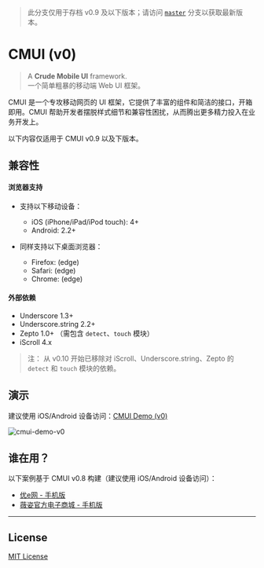 > 此分支仅用于存档 v0.9 及以下版本；请访问 [`master`](https://github.com/CMUI/CMUI) 分支以获取最新版本。

# CMUI (v0)

> A **Crude Mobile UI** framework.  
> 一个简单粗暴的移动端 Web UI 框架。

CMUI 是一个专攻移动网页的 UI 框架，它提供了丰富的组件和简洁的接口，开箱即用。CMUI 帮助开发者摆脱样式细节和兼容性困扰，从而腾出更多精力投入在业务开发上。

以下内容仅适用于 CMUI v0.9 以及下版本。

## 兼容性

#### 浏览器支持

* 支持以下移动设备：
	* iOS (iPhone/iPad/iPod touch): 4+
	* Android: 2.2+

* 同样支持以下桌面浏览器：
	* Firefox: (edge)
	* Safari: (edge)
	* Chrome: (edge)

#### 外部依赖

* Underscore 1.3+
* Underscore.string 2.2+
* Zepto 1.0+ （需包含 `detect`、`touch` 模块）
* iScroll 4.x

> 注： 从 v0.10 开始已移除对 iScroll、Underscore.string、Zepto 的 `detect` 和 `touch` 模块的依赖。

## 演示

建议使用 iOS/Android 设备访问：[CMUI Demo (v0)](http://cmui.net/demo/v0/)

![cmui-demo-v0](https://cloud.githubusercontent.com/assets/1231359/5896547/5013c7f4-a572-11e4-975a-ea7bbaff3fb9.png)

## 谁在用？

以下案例基于 CMUI v0.8 构建（建议使用 iOS/Android 设备访问）：

* [优e网 - 手机版](http://m.uemall.com/)
* [薇姿官方电子商城 - 手机版](http://m.vichy.com.cn/)

***

## License

[MIT License](http://www.opensource.org/licenses/mit-license.php)

